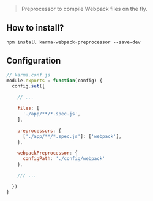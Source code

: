> Preprocessor to compile Webpack files on the fly.

## How to install?

```
npm install karma-webpack-preprocessor --save-dev
```

## Configuration

```javascript
// karma.conf.js
module.exports = function(config) {
  config.set({

    // ...

    files: [
      './app/**/*.spec.js',
    ],

    preprocessors: {
      ['./app/**/*.spec.js']: ['webpack'],
    },

    webpackPreprocessor: {
      configPath: './config/webpack'
    },

    /// ...

  })
}

```
